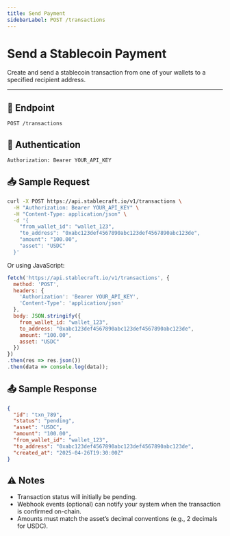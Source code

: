 ```yaml
---
title: Send Payment
sidebarLabel: POST /transactions
---
```


# Send a Stablecoin Payment

Create and send a stablecoin transaction from one of your wallets to a specified recipient address.

---

## 📄 Endpoint

```http
POST /transactions
```

## 🔐 Authentication
```http
Authorization: Bearer YOUR_API_KEY
```

## 📥 Sample Request
```bash
curl -X POST https://api.stablecraft.io/v1/transactions \
  -H "Authorization: Bearer YOUR_API_KEY" \
  -H "Content-Type: application/json" \
  -d '{
    "from_wallet_id": "wallet_123",
    "to_address": "0xabc123def4567890abc123def4567890abc123de",
    "amount": "100.00",
    "asset": "USDC"
  }'
```
Or using JavaScript:
```javascript
fetch('https://api.stablecraft.io/v1/transactions', {
  method: 'POST',
  headers: {
    'Authorization': 'Bearer YOUR_API_KEY',
    'Content-Type': 'application/json'
  },
  body: JSON.stringify({
    from_wallet_id: "wallet_123",
    to_address: "0xabc123def4567890abc123def4567890abc123de",
    amount: "100.00",
    asset: "USDC"
  })
})
.then(res => res.json())
.then(data => console.log(data));
```

## 📤 Sample Response
```json
{
  "id": "txn_789",
  "status": "pending",
  "asset": "USDC",
  "amount": "100.00",
  "from_wallet_id": "wallet_123",
  "to_address": "0xabc123def4567890abc123def4567890abc123de",
  "created_at": "2025-04-26T19:30:00Z"
}
```

## ⚠️ Notes
- Transaction status will initially be pending.
- Webhook events (optional) can notify your system when the transaction is confirmed on-chain.
- Amounts must match the asset’s decimal conventions (e.g., 2 decimals for USDC).
